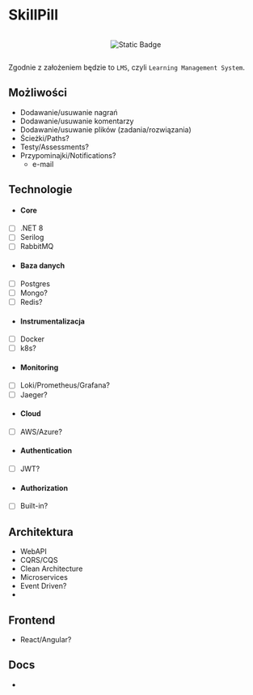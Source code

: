# SkillPill

<div style="display: flex; flex-wrap: wrap; justify-content: center; align-items: center; text-align: center;">

  ![Static Badge](https://img.shields.io/badge/under-construction-yellow)
  
</div>

Zgodnie z założeniem będzie to `LMS`, czyli `Learning Management System`.


## Możliwości
- Dodawanie/usuwanie nagrań
- Dodawanie/usuwanie komentarzy
- Dodawanie/usuwanie plików (zadania/rozwiązania)
- Ścieżki/Paths?
- Testy/Assessments?
- Przypominajki/Notifications?
  - e-mail

## Technologie
* #### Core
- [ ] .NET 8
- [ ] Serilog
- [ ] RabbitMQ
* #### Baza danych
- [ ] Postgres
- [ ] Mongo?
- [ ] Redis?
* #### Instrumentalizacja
- [ ] Docker
- [ ] k8s?
* #### Monitoring
- [ ] Loki/Prometheus/Grafana?
- [ ] Jaeger? 
* #### Cloud
- [ ] AWS/Azure?
* #### Authentication
- [ ] JWT?
* #### Authorization
- [ ] Built-in?

## Architektura
- WebAPI
- CQRS/CQS
- Clean Architecture
- Microservices
- Event Driven?
- 

## Frontend
- React/Angular?

## Docs
- 
